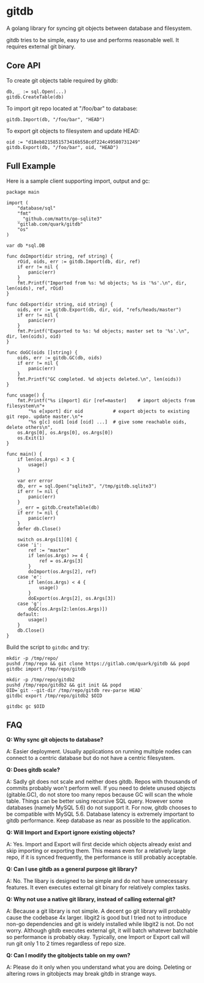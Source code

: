 gitdb
=====

A golang library for syncing git objects between database and filesystem.

gitdb tries to be simple, easy to use and performs reasonable well. It requires external git binary.


Core API
--------

To create git objects table required by gitdb:

    db, _ := sql.Open(...)
    gitdb.CreateTable(db)

To import git repo located at "/foo/bar" to database:

    gitdb.Import(db, "/foo/bar", "HEAD")

To export git objects to filesystem and update HEAD:

    oid := "d18eb8215851573416b558cdf224c49580731249"
    gitdb.Export(db, "/foo/bar", oid, "HEAD")


Full Example
------------

Here is a sample client supporting import, output and gc:

    package main

    import (
        "database/sql"
        "fmt"
        _ "github.com/mattn/go-sqlite3"
        "gitlab.com/quark/gitdb"
        "os"
    )

    var db *sql.DB

    func doImport(dir string, ref string) {
        rOid, oids, err := gitdb.Import(db, dir, ref)
        if err != nil {
            panic(err)
        }
        fmt.Printf("Imported from %s: %d objects; %s is '%s'.\n", dir, len(oids), ref, rOid)
    }

    func doExport(dir string, oid string) {
        oids, err := gitdb.Export(db, dir, oid, "refs/heads/master")
        if err != nil {
            panic(err)
        }
        fmt.Printf("Exported to %s: %d objects; master set to '%s'.\n", dir, len(oids), oid)
    }

    func doGC(oids []string) {
        oids, err := gitdb.GC(db, oids)
        if err != nil {
            panic(err)
        }
        fmt.Printf("GC completed. %d objects deleted.\n", len(oids))
    }

    func usage() {
        fmt.Printf("%s i[mport] dir [ref=master]    # import objects from filesystem\n"+
            "%s e[xport] dir oid           # export objects to existing git repo. update master.\n"+
            "%s g[c] oid1 [oid [oid] ...]  # give some reachable oids, delete others\n",
        os.Args[0], os.Args[0], os.Args[0])
        os.Exit(1)
    }

    func main() {
        if len(os.Args) < 3 {
            usage()
        }

        var err error
        db, err = sql.Open("sqlite3", "/tmp/gitdb.sqlite3")
        if err != nil {
            panic(err)
        }
        _, err = gitdb.CreateTable(db)
        if err != nil {
            panic(err)
        }
        defer db.Close()

        switch os.Args[1][0] {
        case 'i':
            ref := "master"
            if len(os.Args) >= 4 {
                ref = os.Args[3]
            }
            doImport(os.Args[2], ref)
        case 'e':
            if len(os.Args) < 4 {
                usage()
            }
            doExport(os.Args[2], os.Args[3])
        case 'g':
            doGC(os.Args[2:len(os.Args)])
        default:
            usage()
        }
        db.Close()
    }

Build the script to `gitdbc` and try:

    mkdir -p /tmp/repo/
    pushd /tmp/repo && git clone https://gitlab.com/quark/gitdb && popd
    gitdbc import /tmp/repo/gitdb

    mkdir -p /tmp/repo/gitdb2
    pushd /tmp/repo/gitdb2 && git init && popd
    OID=`git --git-dir /tmp/repo/gitdb rev-parse HEAD`
    gitdbc export /tmp/repo/gitdb2 $OID

    gitdbc gc $OID


FAQ
---

**Q: Why sync git objects to database?**

A: Easier deployment. Usually applications on running multiple nodes can connect to a centric database but do not have a centric filesystem.


**Q: Does gitdb scale?**

A: Sadly git does not scale and neither does gitdb.
   Repos with thousands of commits probably won't perform well.
   If you need to delete unused objects (gitable.GC), do not store too many repos because GC will scan the whole table.
   Things can be better using recursive SQL query. However some databases (namely MySQL 5.6) do not support it. For now, gitdb chooses to be compatible with MySQL 5.6.
   Database latency is extremely important to gitdb performance. Keep database as near as possible to the application.


**Q: Will Import and Export ignore existing objects?**

A: Yes. Import and Export will first decide which objects already exist and skip importing or exporting them.
   This means even for a relatively large repo, if it is synced frequently, the performance is still probably acceptable.


**Q: Can I use gitdb as a general purpose git library?**

A: No. The libary is designed to be simple and do not have unnecessary features. It even executes external git binary for relatively complex tasks.


**Q: Why not use a native git library, instead of calling external git?**

A: Because a git library is not simple.  A decent go git library will probably cause the codebase 4x larger.
   libgit2 is good but I tried not to introduce non-go dependencies and git is widely installed while libgit2 is not.
   Do not worry. Although gitdb executes external git, it will batch whatever batchable so performance is probably okay.
   Typically, one Import or Export call will run git only 1 to 2 times regardless of repo size.


**Q: Can I modify the gitobjects table on my own?**

A: Please do it only when you understand what you are doing. Deleting or altering rows in gitobjects may break gitdb in strange ways.
